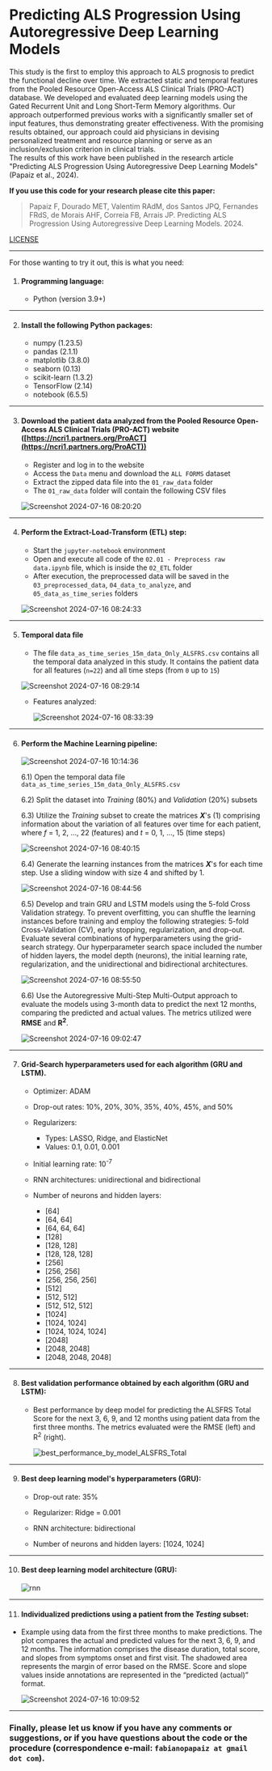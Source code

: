 # Predicting ALS Progression Using Autoregressive Deep Learning Models


This study is the first to employ this approach to ALS prognosis to predict the functional decline over time. We extracted static and temporal features from the Pooled Resource Open-Access ALS Clinical Trials (PRO-ACT) database. We developed and evaluated deep learning models using the Gated Recurrent Unit and Long Short-Term Memory algorithms. Our approach outperformed previous works with a significantly smaller set of input features, thus demonstrating greater effectiveness. With the promising results obtained, our approach could aid physicians in devising personalized treatment and resource planning or serve as an inclusion/exclusion criterion in clinical trials.  
The results of this work have been published in the research article "Predicting ALS Progression Using Autoregressive Deep Learning Models" (Papaiz et al., 2024).


**If you use this code for your research please cite this paper:**

> Papaiz F, Dourado MET, Valentim RAdM, dos Santos JPQ, Fernandes FRdS, de Morais AHF, Correia FB, Arrais JP. Predicting ALS Progression Using Autoregressive Deep Learning Models. 2024.
   
[LICENSE](LICENSE)

---
For those wanting to try it out, this is what you need:
1) #### Programming language:
     - Python (version 3.9+)

---

2) #### Install the following Python packages: </h3>

    - numpy (1.23.5)
    - pandas (2.1.1)
    - matplotlib (3.8.0)
    - seaborn (0.13)
    - scikit-learn (1.3.2)
    - TensorFlow (2.14)
    - notebook (6.5.5)

---

3) #### Download the patient data analyzed from the Pooled Resource Open-Access ALS Clinical Trials (PRO-ACT) website ([https://ncri1.partners.org/ProACT](https://ncri1.partners.org/ProACT))
   
    - Register and log in to the website
    - Access the `Data` menu and download the `ALL FORMS` dataset
    - Extract the zipped data file into the `01_raw_data` folder
    - The `01_raw_data` folder will contain the following CSV files

     ![Screenshot 2024-07-16 08:20:20](https://github.com/user-attachments/assets/ac9848ad-7f55-4dff-bd93-7b1defbf5a81)

      
---
      
4) #### Perform the Extract-Load-Transform (ETL) step:    
    - Start the `jupyter-notebook` environment 
    - Open and execute all code of the `02.01 - Preprocess raw data.ipynb` file, which is inside the `02_ETL` folder
    - After execution, the preprocessed data will be saved in the `03_preprocessed_data`, `04_data_to_analyze`, and `05_data_as_time_series` folders

    ![Screenshot 2024-07-16 08:24:33](https://github.com/user-attachments/assets/e1e9534c-a41f-4e8a-ab51-5e82ba480611)


---
      
5) #### Temporal data file
    - The file `data_as_time_series_15m_data_Only_ALSFRS.csv` contains all the temporal data analyzed in this study. It contains the patient data for all features (`n=22`) and all time steps (from `0` up to `15`)

    ![Screenshot 2024-07-16 08:29:14](https://github.com/user-attachments/assets/34d5c880-b2d5-4f1a-97b8-5f9b65c8102c)


    - Features analyzed:

        ![Screenshot 2024-07-16 08:33:39](https://github.com/user-attachments/assets/d7a55da2-7394-450e-b87c-a58da4e3961e)

      

---

6) #### Perform the Machine Learning pipeline:

      ![Screenshot 2024-07-16 10:14:36](https://github.com/user-attachments/assets/3eaeae7b-eeb0-4132-bcc9-3535fa31f389)


    6.1) Open the temporal data file `data_as_time_series_15m_data_Only_ALSFRS.csv`

    6.2) Split the dataset into _Training_ (80%) and _Validation_ (20%) subsets
   
    6.3) Utilize the _Training_ subset to create the matrices **_X_**'s (1) comprising information about the variation of all features over time for each patient, where _f_ = 1, 2, ..., 22 (features) and _t_ = 0, 1, ..., 15 (time steps)

      ![Screenshot 2024-07-16 08:40:15](https://github.com/user-attachments/assets/a7d5f6f5-4428-4f7d-ac64-0b9507d80473)

   
   
    6.4) Generate the learning instances from the matrices **_X_**'s for each time step. Use a sliding window with size 4 and shifted by 1.
  
      ![Screenshot 2024-07-16 08:44:56](https://github.com/user-attachments/assets/f512bf2a-9dc4-4089-ad21-ad820b18c20a)

    
             
    6.5) Develop and train GRU and LSTM models using the 5-fold Cross Validation strategy. To prevent overfitting, you can shuffle the learning instances before training and employ the following strategies: 5-fold Cross-Validation (CV), early stopping, regularization, and drop-out. Evaluate several combinations of hyperparameters using the grid-search strategy. Our hyperparameter search space included the number of hidden layers, the model depth (neurons), the initial learning rate, regularization, and the unidirectional and bidirectional architectures.

      ![Screenshot 2024-07-16 08:55:50](https://github.com/user-attachments/assets/5e31ef36-dc45-4cf3-a620-cf9274a1c938)


    6.6) Use the Autoregressive Multi-Step Multi-Output approach to evaluate the models using 3-month data to predict the next 12 months, comparing the predicted and actual values. The metrics utilized were **RMSE** and **R<sup>2</sup>**.

      ![Screenshot 2024-07-16 09:02:47](https://github.com/user-attachments/assets/a58ee2cd-1e7b-4599-b898-7db92b793de9)





---

7) #### Grid-Search hyperparameters used for each algorithm (GRU and LSTM).

   - Optimizer: ADAM 

   - Drop-out rates: 10%, 20%, 30%, 35%, 40%, 45%, and 50%
   
   - Regularizers:
      - Types: LASSO, Ridge, and ElasticNet
      - Values: 0.1, 0.01, 0.001
    
   - Initial learning rate: 10<sup>-7</sup>

   - RNN architectures: unidirectional and bidirectional
     
   - Number of neurons and hidden layers:
       - [64]      
       - [64, 64]      
       - [64, 64, 64]      
       - [128]      
       - [128, 128]      
       - [128, 128, 128]      
       - [256]
       - [256, 256]       
       - [256, 256, 256]
       - [512]       
       - [512, 512]       
       - [512, 512, 512]       
       - [1024]       
       - [1024, 1024]       
       - [1024, 1024, 1024]       
       - [2048]       
       - [2048, 2048]       
       - [2048, 2048, 2048]       



---

8) #### Best validation performance obtained by each algorithm (GRU and LSTM):

   - Best performance by deep model for predicting the ALSFRS Total Score for the next 3, 6, 9, and 12 months using patient data from the first three months. The metrics evaluated were the RMSE (left) and R<sup>2</sup> (right). 
  
      ![best_performance_by_model_ALSFRS_Total](https://github.com/fabianopapaiz/autoregressive_deep_network_for_predicting_als_progression/assets/16102250/b15c9e02-633b-4d65-ad73-c15555f3bf95)


---

9) #### Best deep learning model's hyperparameters (GRU):

   - Drop-out rate: 35%
   
   - Regularizer: Ridge = 0.001
    
   - RNN architecture: bidirectional
     
   - Number of neurons and hidden layers: [1024, 1024]


---

10) #### Best deep learning model architecture (GRU):

      ![rnn](https://github.com/fabianopapaiz/autoregressive_deep_network_for_predicting_als_progression/assets/16102250/87baaf73-c88e-4d04-bf23-5ab4ec8c4e7d)

          
---

11) #### Individualized predictions using a patient from the _Testing_ subset:

   - Example using data from the first three months to make predictions. The plot compares the actual and predicted values for the next 3, 6, 9, and 12 months. The information comprises the disease duration, total score, and slopes from symptoms onset and first visit. The shadowed area represents the margin of error based on the RMSE. Score and slope values inside annotations are represented in the “predicted (actual)” format.

      ![Screenshot 2024-07-16 10:09:52](https://github.com/user-attachments/assets/503653ae-b2e9-458c-8947-620c7073f138)




---

### Finally, please let us know if you have any comments or suggestions, or if you have questions about the code or the procedure (correspondence e-mail: `fabianopapaiz at gmail dot com`).


